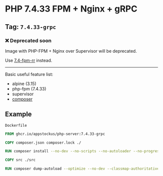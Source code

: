 # PHP 7.4.33 FPM + Nginx + gRPC

## Tag: `7.4.33-grpc`

### ❌ Deprecated soon

Image with PHP-FPM + Nginx over Supervisor will be deprecated.

Use [7.4-fpm-rr](https://github.com/AppStockus/php-server/tree/v7.4-fpm-rr) instead.

---

Basic useful feature list:

 * alpine (3.15)
 * php-fpm (7.4.33)
 * supervisor
 * [composer](https://getcomposer.org/)

## Example

`Dockerfile`

```Dockerfile
FROM ghcr.io/appstockus/php-server:7.4.33-grpc

COPY composer.json composer.lock ./

RUN composer install --no-dev --no-scripts --no-autoloader --no-progress --no-suggest --no-interaction

COPY src ./src

RUN composer dump-autoload --optimize --no-dev --classmap-authoritative

```
